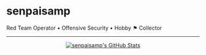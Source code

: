 # senpaisamp

Red Team Operator • Offensive Security • Hobby ⚑ Collector

---
<p align="center">

<a href="https://github.com/senpaisamp/senpaisamp">
  <img align="center" src="https://github-readme-stats.vercel.app/api?username=senpaisamp&show_icons=true&theme=tokyonight&include_all_commits=true&hide=contribs&count_private=true&line_height=32" alt="senpaisamp's GitHub Stats" />
</a>
</p>
